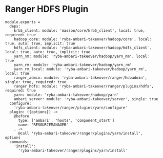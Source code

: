 # Ranger HDFS Plugin

    module.exports =
      deps:
        krb5_client: module: 'masson/core/krb5_client', local: true, required: true
        hadoop_core: module: 'ryba-ambari-takeover/hadoop/core', local: true, auto: true, implicit: true
        hdfs_client: module: 'ryba-ambari-takeover/hadoop/hdfs_client', local: true, auto: true, implicit: true
        yarn_nm: module: 'ryba-ambari-takeover/hadoop/yarn_nm', local: true
        yarn_rm: module: 'ryba-ambari-takeover/hadoop/yarn_rm'
        yarn_rm_local: module: 'ryba-ambari-takeover/hadoop/yarn_rm', local: true
        ranger_admin: module: 'ryba-ambari-takeover/ranger/hdpadmin', single: true, required: true
        ranger_hdfs: module: 'ryba-ambari-takeover/ranger/plugins/hdfs', required: true
        yarn: module: 'ryba-ambari-takeover/hadoop/yarn'
        ambari_server: module: 'ryba-ambari-takeover/server', single: true
      configure:
        'ryba-ambari-takeover/ranger/plugins/yarn/configure'
      plugin: ({options}) ->
        @before
          type: ['ambari', 'hosts', 'component_start']
          name: 'RESOURCEMANAGER'
        , ->
          @call 'ryba-ambari-takeover/ranger/plugins/yarn/install', options
      commands:
        'install':
          'ryba-ambari-takeover/ranger/plugins/yarn/install'
